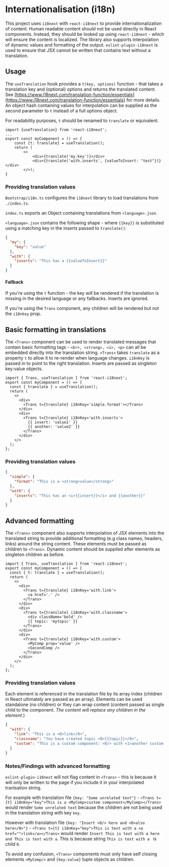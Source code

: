 # Internationalisation (i18n)

This project uses `i18next` with `react-i18next` to provide internationalization of content. Human readable content should not be used directly in React components. Instead, they should be looked up using `react-i18next` - which will ensure the content is localized. The library also supports interpolation of dynamic values and formatting of the output. `eslint-plugin-i18next` is used to ensure that JSX cannot be written that contains text without a translation.

## Usage

The `useTranslation` hook provides a `t(key, options)` function - that takes a translation key and (optional) options and returns the translated content. See [https://www.i18next.com/translation-function/essentials](https://www.i18next.com/translation-function/essentials) for more details. An object hash containing values for interpolation can be supplied as the second parameter to `t` instead of a full options object.

For readability purposes, `t` should be renamed to `translate` or equivalent.

```tsx
import {useTranslation} from 'react-i18next';
...
export const myComponent = () => {
    const {t: translate} = useTranslation();
    return (
        <>
            <div>{translate('my.key')}</div>
            <div>{translate('with.inserts', {valueToInsert: "test"})}</div>
        </>);
}
```

### Providing translation values

`Bootstrap/i18n.ts` configures the `i18next` library to load translations from `./index.ts`.

`index.ts` exports an Object containing translations from `<language>.json`.

`<language>.json` contains the following shape - where `{{key}}` is substituted using a matching key in the inserts passed to `translate()`:

```json
{
  "my": {
    "key": "value"
  },
  "with": {
    "inserts": "This has a {{valueToInsert}}"
  }
}
```

#### Fallback

If you're using the `t` function - the key will be rendered if the translation is missing in the desired language or any fallbacks. Inserts are ignored.

If you're using the `Trans` component, any children will be rendered but not the `i18nkey` prop.

## Basic formatting in translations

The `<Trans>` component can be used to render translated messages that contain basic formatting tags - `<br>, <strong>, <i>, <p>` can all be embedded directly into the translation string. `<Trans>` takes `translate` as a property `t` to allow it to re-render when language changes. `i18nKey` is passed in to point to the right translation. Inserts are passed as singleton key:value objects.

```tsx
import { Trans, useTranslation } from 'react-i18next';
export const myComponent = () => {
  const { translate } = useTranslation();
  return (
    <>
      <div>
        <Trans t={translate} i18nKey='simple.format'></Trans>
      </div>
      <div>
        <Trans t={translate} i18nKey='with.inserts'>
          {{ insert: 'value1' }}
          {{ another: 'value2' }}
        </Trans>
      </div>
    </>
  );
};
```

### Providing translation values

```json
{
  "simple": {
    "format": "This is a <strong>value</strong>"
  },
  "with": {
    "inserts": "This has an <i>{{insert}}</i> and {{another}}"
  }
}
```

## Advanced formatting

The `<Trans>` component also supports interpolation of JSX elements into the translated string to provide additional formatting (e.g class names, headers, links) around the string content. These elements must be passed as children to `<Trans>`. Dynamic content should be supplied after elements as singleton children as before.

```tsx
import { Trans, useTranslation } from 'react-i18next';
export const myComponent = () => {
  const { t: translate } = useTranslation();
  return (
    <>
      <div>
        <Trans t={translate} i18nKey='with.link'>
          <a href='.' />
        </Trans>
      </div>
      <div>
        <Trans t={translate} i18nKey='with.classname'>
          <div className='bold' />
          {{ topic: 'mytopic' }}
        </Trans>
      </div>
      <div>
        <Trans t={translate} i18nKey='with.custom'>
          <MyComp prop='value' />
          <SecondComp />
        </Trans>
      </div>
    </>
  );
};
```

### Providing translation values

Each element is referenced in the translation file by its array index (children in React ultimately are passed as an array). Elements can be used standalone (no children) or they can wrap content (content passed as single child to the component. _The content will replace any children in the element._)

```json
{
  "with": {
    "link": "This is a <0>link</0>",
    "classname": "You have created topic <0>{{topic}}</0>",
    "custom": "This is a custom component: <0/> with <1>another custom component</1>"
  }
}
```

### Notes/Findings with advanced formatting

`eslint-plugin-i18next` will not flag content in `<Trans>` - this is because it will only be written to the page if you include it in your interpolated tranlsation string.

For example with translation file `{key: "Some unrelated text"}` - `<Trans t={t} i18nKey="key">This is a <MyComp>custom component</MyComp></Trans>` would render `Some unrelated text` because the children are not being used in the translation string with key `key`.

However with translation file `{key: "Insert <0/> here and <0>also here</0>"}` - `<Trans t={t} i18nKey="key">This is text with a <a href="">link</a></Trans>` would render `Insert This is text with a here and This is text with a`. This is because string `This is text with a ` is child `0`.

To avoid any confusion, `<Trans>` components must only have self closing elements `<MyComp/>` and `{key:value}` tuple objects as children.
